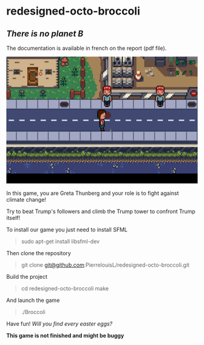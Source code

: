 # redesigned-octo-broccoli
## _There is no planet B_

The documentation is available in french on the report (pdf file).

![Alt Text](gameplay.gif)

In this game, you are Greta Thunberg and your role is to fight against climate change! 

Try to beat Trump's followers and climb the Trump tower to confront Trump itself!

To install our game you just need to install SFML
>sudo apt-get install libsfml-dev

Then clone the repository
>git clone git@github.com:PierrelouisL/redesigned-octo-broccoli.git

Build the project
>cd redesigned-octo-broccoli
>make

And launch the game
>./Broccoli

Have fun!
_Will you find every easter eggs?_

**This game is not finished and might be buggy**
